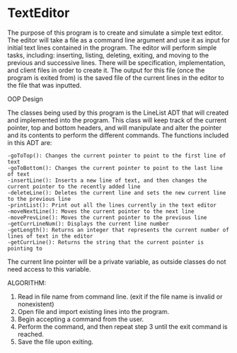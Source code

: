 # TextEditor

The purpose of this program is to create and simulate a simple text editor. The editor will take a file as a command line argument and use it as input for initial text lines contained in the program. The editor will perform simple tasks, including: inserting, listing, deleting, exiting, and moving to the previous and successive lines. There will be specification, implementation, and client files in order to create it. The output for this file (once the program is exited from) is the saved file of the current lines in the editor to the file that was inputted. 

OOP Design

The classes being used by this program is the LineList ADT that will created and implemented into the program. This class will keep track of the current pointer, top and bottom headers, and will manipulate and alter the pointer and its contents to perform the different commands. The functions included in this ADT are:

    -goToTop(): Changes the current pointer to point to the first line of text
    -goToBottom(): Changes the current pointer to point to the last line of text 
    -insertLine(): Inserts a new line of text, and then changes the current pointer to the recently added line
    -deleteLine(): Deletes the current line and sets the new current line to the previous line
    -printList(): Print out all the lines currently in the text editor
    -moveNextLine(): Moves the current pointer to the next line
    -movePrevLine(): Moves the current pointer to the previous line
    -getCurrLineNum(): Displays the current line number
    -getLength(): Returns an integer that represents the current number of lines of text in the editor
    -getCurrLine(): Returns the string that the current pointer is pointing to

The current line pointer will be a private variable, as outside classes do not need access to this variable.

ALGORITHM:
  1. Read in file name from command line. (exit if the file name is invalid or nonexistent)
  2. Open file and import existing lines into the program.
  3. Begin accepting a command from the user.
  4. Perform the command, and then repeat step 3 until the exit command is reached.
  5. Save the file upon exiting. 
